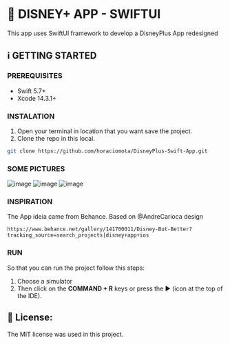 #  DISNEY+ APP - SWIFTUI
This app uses SwiftUI framework to develop a DisneyPlus App redesigned

## ℹ️  GETTING STARTED
### PREREQUISITES 
- Swift 5.7+
- Xcode 14.3.1+

### INSTALATION
1. Open your terminal in location that you want save the project.
2. Clone the repo in this local.
```sh
git clone https://github.com/horaciomota/DisneyPlus-Swift-App.git
```

### SOME PICTURES
![image](https://github.com/horaciomota/DisneyPlus-Swift-App/assets/8496232/50786313-575b-43f0-82a2-413f95363293)
![image](https://github.com/horaciomota/DisneyPlus-Swift-App/assets/8496232/c3b469d2-2e91-4df5-9dd5-c6dd2b879c50)
![image](https://github.com/horaciomota/DisneyPlus-Swift-App/assets/8496232/080f36f1-437f-4a21-896d-999e23774d1b)

### INSPIRATION
The App ideia came from Behance. Based on @AndreCarioca design

```
https://www.behance.net/gallery/141700011/Disney-But-Better?tracking_source=search_projects|disney+app+ios
```

### RUN
So that you can run the project follow this steps:
1. Choose a simulator 
2. Then click on the **COMMAND + R** keys or press the ▶︎ (icon at the top of the IDE).


## 📃 License:
The MIT license was used in this project.
